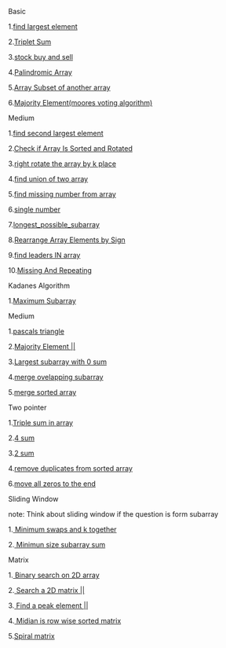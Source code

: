Basic

  1.[find largest element ](https://www.geeksforgeeks.org/problems/largest-element-in-array4009/0?utm_source=youtube&utm_medium=collab_striver_ytdescription&utm_campaign=largest-element-in-array)

2.[Triplet Sum](https://www.geeksforgeeks.org/problems/triplet-sum-in-array-1587115621/1)

3.[stock buy and sell](https://leetcode.com/problems/best-time-to-buy-and-sell-stock/solutions/39038/kadane-s-algorithm-since-no-one-has-mentioned-about-this-so-far-in-case-if-interviewer-twists-the-input/)

4.[Palindromic Array](https://www.geeksforgeeks.org/problems/palindromic-array-1587115620/1)

5.[Array Subset of another array](https://www.geeksforgeeks.org/problems/array-subset-of-another-array2317/1)

6.[Majority Element(moores voting algorithm)](https://www.geeksforgeeks.org/problems/majority-element-1587115620/1)


Medium 

1.[find second largest element](https://www.geeksforgeeks.org/problems/second-largest3735/1?utm_source=youtube&utm_medium=collab_striver_ytdescription&utm_campaign=second-largest)

2.[Check if Array Is Sorted and Rotated](https://leetcode.com/problems/check-if-array-is-sorted-and-rotated/description/)

3.[right rotate the array by k place](https://leetcode.com/problems/rotate-array/submissions/1393304246/)

4.[find union of two array ](https://www.geeksforgeeks.org/problems/union-of-two-sorted-arrays-1587115621/1?utm_source=youtube&utm_medium=collab_striver_ytdescription&utm_campaign=union-of-two-sorted-arrays)

5.[find missing number from array](https://leetcode.com/problems/missing-number/)

6.[single number](https://leetcode.com/problems/single-number/)

7.[longest_possible_subarray](https://www.geeksforgeeks.org/problems/longest-sub-array-with-sum-k0809/1?utm_source=youtube&utm_medium=collab_striver_ytdescription&utm_campaign=longest-sub-array-with-sum-k)

8.[Rearrange Array Elements by Sign](https://leetcode.com/problems/rearrange-array-elements-by-sign/description/)

9.[find leaders IN array](https://www.geeksforgeeks.org/problems/leaders-in-an-array-1587115620/1?utm_source=youtube&utm_medium=collab_striver_ytdescription&utm_campaign=leaders-in-an-array)

10.[Missing And Repeating](https://www.geeksforgeeks.org/problems/find-missing-and-repeating2512/1?utm_source=youtube&utm_medium=collab_striver_ytdescription&utm_campaign=find-missing-and-repeating)

Kadanes Algorithm

1.[Maximum Subarray](https://leetcode.com/problems/maximum-subarray/)

Medium

1.[pascals triangle](https://leetcode.com/problems/pascals-triangle/)

2.[Majority Element ||](https://leetcode.com/problems/majority-element-ii/submissions/1459470670/)

3.[Largest subarray with 0 sum](https://www.geeksforgeeks.org/problems/largest-subarray-with-0-sum/1?category%5B%5D=Hash&company%5B%5D=Amazon&page=1&query=category%5B%5DHashcompany%5B%5DAmazonpage1company%5B%5DAmazoncategory%5B%5DHash&utm_source=youtube&utm_medium=collab_striver_ytdescription&utm_campaign=largest-subarray-with-0-sum)

4.[merge ovelapping subarray](https://leetcode.com/problems/merge-intervals/)

5.[merge sorted array](https://leetcode.com/problems/merge-sorted-array/)

Two pointer 

1.[Triple sum in array](https://www.geeksforgeeks.org/problems/triplet-sum-in-array-1587115621/1)

2.[4 sum](https://leetcode.com/problems/4sum/submissions/1463575191/)

3.[2 sum](https://leetcode.com/problems/two-sum/)

4.[remove duplicates from sorted array](https://leetcode.com/problems/remove-duplicates-from-sorted-array/description/)

6.[move all zeros to the end](https://leetcode.com/problems/move-zeroes/submissions/1395778272/)




Sliding Window


note: Think about sliding window if the question is form subarray

1.[  Minimum swaps and k together](https://www.geeksforgeeks.org/problems/minimum-swaps-required-to-bring-all-elements-less-than-or-equal-to-k-together4847/1)

2.[  Minimun size subarray sum](https://leetcode.com/problems/minimum-size-subarray-sum/description/)

Matrix

1.[  Binary search on 2D array](https://leetcode.com/problems/search-a-2d-matrix/submissions/1676712240/)

2.[  Search a 2D matrix ||](https://leetcode.com/problems/search-a-2d-matrix-ii/)

3.[  Find a peak element ||](https://leetcode.com/problems/find-a-peak-element-ii/submissions/1678941453/)

4.[  Midian is row wise sorted matrix](https://www.geeksforgeeks.org/problems/median-in-a-row-wise-sorted-matrix1527/1)

5.[Spiral matrix](https://leetcode.com/problems/spiral-matrix/?envType=problem-list-v2&envId=matrix)




